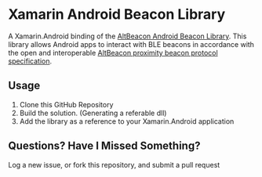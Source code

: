 Xamarin Android Beacon Library
==============================

A Xamarin.Android binding of the [AltBeacon Android Beacon Library](https://github.com/AltBeacon/android-beacon-library). This library allows Android apps to interact with BLE beacons in accordance with the open and interoperable [AltBeacon proximity beacon protocol specification](https://github.com/AltBeacon/spec).


## Usage

1. Clone this GitHub Repository
2. Build the solution. (Generating a referable dll)
4. Add the library as a reference to your Xamarin.Android application 

## Questions?  Have I Missed Something?

Log a new issue, or fork this repository, and submit a pull request
